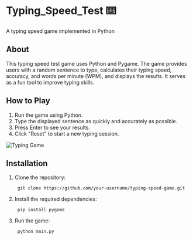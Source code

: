 # Typing_Speed_Test ⌨️

A typing speed game implemented in Python

## About
This typing speed test game uses Python and Pygame. The game provides users with a random sentence to type, calculates their typing speed, accuracy, and words per minute (WPM), and displays the results. It serves as a fun tool to improve typing skills.

## How to Play
1. Run the game using Python.
2. Type the displayed sentence as quickly and accurately as possible.
3. Press Enter to see your results.
4. Click "Reset" to start a new typing session.
   
![Typing Game](https://github.com/merlinMorgan16/Typing_Speed_Test/assets/55897326/83277033-220c-462a-9c8c-27a1f1317e88)

## Installation
1. Clone the repository:
   ```
    git clone https://github.com/your-username/typing-speed-game.git
   ```
2. Install the required dependencies:
   ```
    pip install pygame
   ```
3. Run the game:
   ```
    python main.py
   ```
